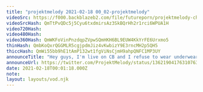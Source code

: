 ```yaml
---
title: "projektmelody 2021-02-18 00_02-projektmelody"
videoSrc: https://f000.backblazeb2.com/file/futureporn/projektmelody-chaturbate-2021-02-18.mp4
videoSrcHash: QmTtPvQDc5j5Cyu6txdmirsAz3SkBQrHh2r1rci6WPUA1H
video720Hash: 
video480Hash: 
video360Hash: QmWKFoVinPnzdqpZVpwSQmHKH6BL9EUW4KkYrFE6Urxmo5
thinHash: QmbKoQxrQGGMLR5cgjpdmJiz4vKwbizY9E3rncMH2p5QH5
thiccHash: QmWi55bb9hE1tAmP132wt1fgViNsCjmH9ahpQNFC1MP3UY
announceTitle: "Hey guys, I'm live on CB and I refuse to wear underwear. so there!!"
announceUrl: https://twitter.com/ProjektMelody/status/1362190417631076352
date: 2021-02-18T00:01:18.000Z
note: 
layout: layouts/vod.njk
---
```

